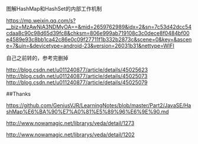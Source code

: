 


图解HashMap和HashSet的内部工作机制

https://mp.weixin.qq.com/s?__biz=MzAwNjA3NDMyOA==&mid=2659762989&idx=2&sn=7c53d42dcc54cdaa8c90c98d65d39fc8&chksm=806e999ab719108c3c0dece8f0484bf00e4589e93c8bb1ca42c86e0c09f27711f1b332b2873c&scene=0&key=&ascene=7&uin=&devicetype=android-23&version=26031b31&nettype=WIFI




自己之前转的，参考完删掉

http://blog.csdn.net/u011240877/article/details/45025623
http://blog.csdn.net/u011240877/article/details/45025073
http://blog.csdn.net/u011240877/article/details/45025079

##Thanks

https://github.com/GeniusVJR/LearningNotes/blob/master/Part2/JavaSE/HashMap%E6%BA%90%E7%A0%81%E5%89%96%E6%9E%90.md

http://www.nowamagic.net/librarys/veda/detail/1273

http://www.nowamagic.net/librarys/veda/detail/1202

